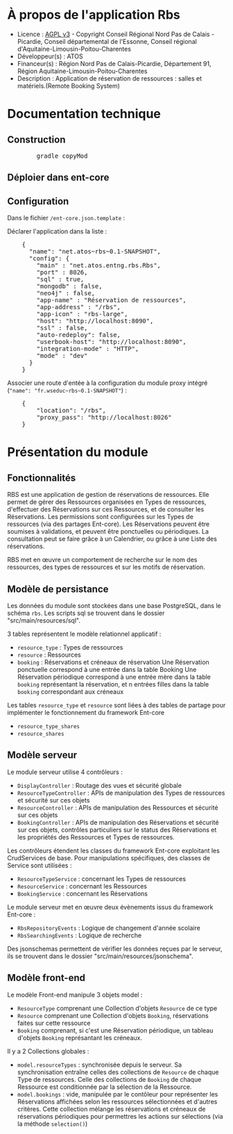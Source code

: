 # À propos de l'application Rbs

* Licence : [AGPL v3](http://www.gnu.org/licenses/agpl.txt) - Copyright Conseil Régional Nord Pas de Calais - Picardie, Conseil départemental de l'Essonne, Conseil régional d'Aquitaine-Limousin-Poitou-Charentes
* Développeur(s) : ATOS
* Financeur(s) : Région Nord Pas de Calais-Picardie,  Département 91, Région Aquitaine-Limousin-Poitou-Charentes
* Description : Application de réservation de ressources : salles et matériels.(Remote Booking System)

# Documentation technique
## Construction

<pre>
		gradle copyMod
</pre>

## Déploier dans ent-core


## Configuration

Dans le fichier `/ent-core.json.template` :


Déclarer l'application dans la liste :
<pre>
	{
      "name": "net.atos~rbs~0.1-SNAPSHOT",
      "config": {
        "main" : "net.atos.entng.rbs.Rbs",
        "port" : 8026,
        "sql" : true,
        "mongodb" : false,
        "neo4j" : false,
        "app-name" : "Réservation de ressources",
        "app-address" : "/rbs",
        "app-icon" : "rbs-large",
        "host": "http://localhost:8090",
        "ssl" : false,
        "auto-redeploy": false,
        "userbook-host": "http://localhost:8090",
        "integration-mode" : "HTTP",
        "mode" : "dev"
      }
    }
</pre>


Associer une route d'entée à la configuration du module proxy intégré (`"name": "fr.wseduc~rbs~0.1-SNAPSHOT"`) :
<pre>
	{
		"location": "/rbs",
		"proxy_pass": "http://localhost:8026"
	}
</pre>


# Présentation du module

## Fonctionnalités

RBS est une application de gestion de réservations de ressources.
Elle permet de gérer des Ressources organisées en Types de ressources, d'effectuer des Réservations sur ces Ressources, et de consulter les Réservations.
Les permissions sont configurées sur les Types de ressources (via des partages Ent-core). Les Réservations peuvent être soumises à validations, et peuvent être ponctuelles ou périodiques.
La consultation peut se faire grâce à un Calendrier, ou grâce à une Liste des réservations.

RBS met en œuvre un comportement de recherche sur le nom des ressources, des types de ressources et sur les motifs de réservation.

## Modèle de persistance

Les données du module sont stockées dans une base PostgreSQL, dans le schéma `rbs`.
Les scripts sql se trouvent dans le dossier "src/main/resources/sql".

3 tables représentent le modèle relationnel applicatif :
 * `resource_type` : Types de ressources
 * `resource` : Ressources
 * `booking` : Réservations et créneaux de réservation
Une Réservation ponctuelle correspond à une entrée dans la table Booking
Une Réservation périodique correspond à une entrée mère dans la table `booking` représentant la réservation, et n entrées filles dans la table `booking` correspondant aux créneaux

Les tables `resource_type` et `resource` sont liées à des tables de partage pour implémenter le fonctionnement du framework Ent-core
 * `resource_type_shares`
 * `resource_shares`


## Modèle serveur

Le module serveur utilise 4 contrôleurs :
 * `DisplayController` : Routage des vues et sécurité globale
 * `ResourceTypeController` : APIs de manipulation des Types de ressources et sécurité sur ces objets
 * `ResourceController` : APIs de manipulation des Ressources et sécurité sur ces objets
 * `BookingController` : APIs de manipulation des Réservations et sécurité sur ces objets, contrôles particuliers sur le status des Réservations et les propriétés des Ressources et Types de ressources.

Les contrôleurs étendent les classes du framework Ent-core exploitant les CrudServices de base.
Pour manipulations spécifiques, des classes de Service sont utilisées :
 * `ResourceTypeService` : concernant les Types de ressources
 * `ResourceService` : concernant les Ressources
 * `BookingService` : concernant les Réservations

Le module serveur met en œuvre deux évènements issus du framework Ent-core :

* `RbsRepositoryEvents` : Logique de changement d'année scolaire
* `RbsSearchingEvents` : Logique de recherche

Des jsonschemas permettent de vérifier les données reçues par le serveur, ils se trouvent dans le dossier "src/main/resources/jsonschema".

## Modèle front-end

Le modèle Front-end manipule 3 objets model :
 * `ResourceType` comprenant une Collection d'objets `Resource` de ce type
 * `Resource` comprenant une Collection d'objets `Booking`, réservations faites sur cette ressource
 * `Booking` comprenant, si c'est une Réservation périodique, un tableau d'objets `Booking` représantant les créneaux.

Il y a 2 Collections globales :
 * `model.resourceTypes` : synchronisée depuis le serveur. Sa synchronisation entraîne celles des collections de `Resource` de chaque Type de ressources. Celle des collections de `Booking` de chaque Ressource est conditionnée par la sélection de la Ressource.
 * `model.bookings` : vide, manipulée par le contôleur pour représenter les Réservations affichées selon les ressources sélectionnées et d'autres critères. Cette collection mélange les réservations et créneaux de réservations périodiques pour permettres les actions sur sélections (via la méthode `selection()`)
 
